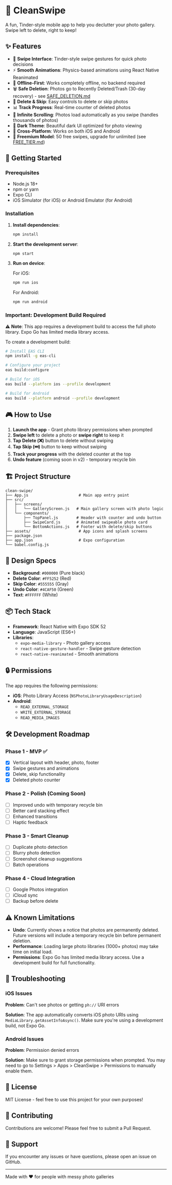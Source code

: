# 📸 CleanSwipe

A fun, Tinder-style mobile app to help you declutter your photo gallery. Swipe left to delete, right to keep!

## ✨ Features

- 🎯 **Swipe Interface**: Tinder-style swipe gestures for quick photo decisions
- ⚡ **Smooth Animations**: Physics-based animations using React Native Reanimated
- 📱 **Offline-First**: Works completely offline, no backend required
- 🗑️ **Safe Deletion**: Photos go to Recently Deleted/Trash (30-day recovery) - see [SAFE_DELETION.md](SAFE_DELETION.md)
- 🔄 **Delete & Skip**: Easy controls to delete or skip photos
- 📊 **Track Progress**: Real-time counter of deleted photos
- 🔁 **Infinite Scrolling**: Photos load automatically as you swipe (handles thousands of photos)
- 🎨 **Dark Theme**: Beautiful dark UI optimized for photo viewing
- 📲 **Cross-Platform**: Works on both iOS and Android
- 💎 **Freemium Model**: 50 free swipes, upgrade for unlimited (see [FREE_TIER.md](FREE_TIER.md))

## 🚀 Getting Started

### Prerequisites

- Node.js 18+
- npm or yarn
- Expo CLI
- iOS Simulator (for iOS) or Android Emulator (for Android)

### Installation

1. **Install dependencies**:
   ```bash
   npm install
   ```

2. **Start the development server**:
   ```bash
   npm start
   ```

3. **Run on device**:
   
   For iOS:
   ```bash
   npm run ios
   ```
   
   For Android:
   ```bash
   npm run android
   ```

### Important: Development Build Required

⚠️ **Note**: This app requires a development build to access the full photo library. Expo Go has limited media library access.

To create a development build:

```bash
# Install EAS CLI
npm install -g eas-cli

# Configure your project
eas build:configure

# Build for iOS
eas build --platform ios --profile development

# Build for Android
eas build --platform android --profile development
```

## 🎮 How to Use

1. **Launch the app** - Grant photo library permissions when prompted
2. **Swipe left** to delete a photo or **swipe right** to keep it
3. **Tap Delete (❌)** button to delete without swiping
4. **Tap Skip (⏭️)** button to keep without swiping
5. **Track your progress** with the deleted counter at the top
6. **Undo feature** (coming soon in v2) - temporary recycle bin

## 🏗️ Project Structure

```
clean-swipe/
├── App.js                      # Main app entry point
├── src/
│   ├── screens/
│   │   └── GalleryScreen.js   # Main gallery screen with photo logic
│   └── components/
│       ├── TopPanel.js        # Header with counter and undo button
│       ├── SwipeCard.js       # Animated swipeable photo card
│       └── BottomActions.js   # Footer with delete/skip buttons
├── assets/                     # App icons and splash screens
├── package.json
├── app.json                    # Expo configuration
└── babel.config.js
```

## 🎨 Design Specs

- **Background**: `#000000` (Pure black)
- **Delete Color**: `#FF5252` (Red)
- **Skip Color**: `#555555` (Gray)
- **Undo Color**: `#4CAF50` (Green)
- **Text**: `#FFFFFF` (White)

## 📦 Tech Stack

- **Framework**: React Native with Expo SDK 52
- **Language**: JavaScript (ES6+)
- **Libraries**:
  - `expo-media-library` - Photo gallery access
  - `react-native-gesture-handler` - Swipe gesture detection
  - `react-native-reanimated` - Smooth animations

## 🔒 Permissions

The app requires the following permissions:

- **iOS**: Photo Library Access (`NSPhotoLibraryUsageDescription`)
- **Android**: 
  - `READ_EXTERNAL_STORAGE`
  - `WRITE_EXTERNAL_STORAGE`
  - `READ_MEDIA_IMAGES`

## 🛠️ Development Roadmap

### Phase 1 - MVP ✅
- [x] Vertical layout with header, photo, footer
- [x] Swipe gestures and animations
- [x] Delete, skip functionality
- [x] Deleted photo counter

### Phase 2 - Polish (Coming Soon)
- [ ] Improved undo with temporary recycle bin
- [ ] Better card stacking effect
- [ ] Enhanced transitions
- [ ] Haptic feedback

### Phase 3 - Smart Cleanup
- [ ] Duplicate photo detection
- [ ] Blurry photo detection
- [ ] Screenshot cleanup suggestions
- [ ] Batch operations

### Phase 4 - Cloud Integration
- [ ] Google Photos integration
- [ ] iCloud sync
- [ ] Backup before delete

## ⚠️ Known Limitations

- **Undo**: Currently shows a notice that photos are permanently deleted. Future versions will include a temporary recycle bin before permanent deletion.
- **Performance**: Loading large photo libraries (1000+ photos) may take time on initial load.
- **Permissions**: Expo Go has limited media library access. Use a development build for full functionality.

## 🐛 Troubleshooting

### iOS Issues

**Problem**: Can't see photos or getting `ph://` URI errors

**Solution**: The app automatically converts iOS photo URIs using `MediaLibrary.getAssetInfoAsync()`. Make sure you're using a development build, not Expo Go.

### Android Issues

**Problem**: Permission denied errors

**Solution**: Make sure to grant storage permissions when prompted. You may need to go to Settings > Apps > CleanSwipe > Permissions to manually enable them.

## 📝 License

MIT License - feel free to use this project for your own purposes!

## 🤝 Contributing

Contributions are welcome! Please feel free to submit a Pull Request.

## 📧 Support

If you encounter any issues or have questions, please open an issue on GitHub.

---

Made with ❤️ for people with messy photo galleries
